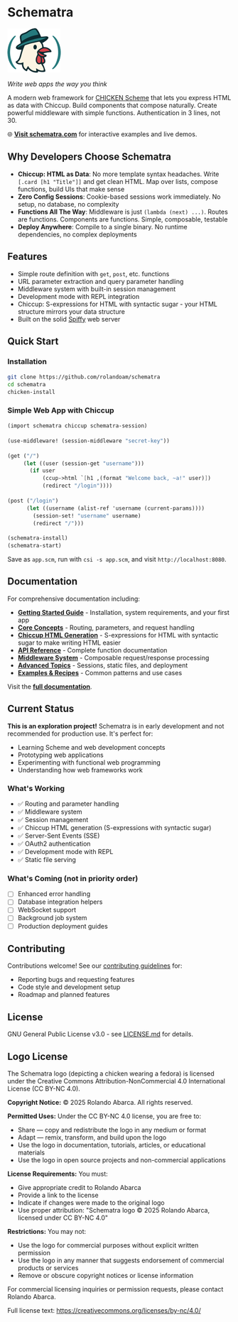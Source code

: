 # Schematra

<img src="public/logo-sm.png" alt="Schematra Logo"/>

*Write web apps the way you think*

A modern web framework for [CHICKEN Scheme](https://call-cc.org/) that lets you express HTML as data with Chiccup. Build components that compose naturally. Create powerful middleware with simple functions. Authentication in 3 lines, not 30.

🌐 **[Visit schematra.com](https://schematra.com)** for interactive examples and live demos.

## Why Developers Choose Schematra

- **Chiccup: HTML as Data**: No more template syntax headaches. Write `[.card [h1 "Title"]]` and get clean HTML. Map over lists, compose functions, build UIs that make sense
- **Zero Config Sessions**: Cookie-based sessions work immediately. No setup, no database, no complexity
- **Functions All The Way**: Middleware is just `(lambda (next) ...)`. Routes are functions. Components are functions. Simple, composable, testable
- **Deploy Anywhere**: Compile to a single binary. No runtime dependencies, no complex deployments

## Features

- Simple route definition with `get`, `post`, etc. functions
- URL parameter extraction and query parameter handling
- Middleware system with built-in session management
- Development mode with REPL integration
- Chiccup: S-expressions for HTML with syntactic sugar - your HTML structure mirrors your data structure
- Built on the solid [Spiffy](http://wiki.call-cc.org/eggref/5/spiffy) web server

## Quick Start

### Installation

```bash
git clone https://github.com/rolandoam/schematra
cd schematra
chicken-install
```

### Simple Web App with Chiccup

```scheme
(import schematra chiccup schematra-session)

(use-middleware! (session-middleware "secret-key"))

(get ("/")
     (let ((user (session-get "username")))
       (if user
           (ccup->html `[h1 ,(format "Welcome back, ~a!" user)])
           (redirect "/login"))))

(post ("/login")
      (let ((username (alist-ref 'username (current-params))))
        (session-set! "username" username)
        (redirect "/")))

(schematra-install)
(schematra-start)
```

Save as `app.scm`, run with `csi -s app.scm`, and visit `http://localhost:8080`.

## Documentation

For comprehensive documentation including:

- **[Getting Started Guide](docs/docs.md#getting-started)** - Installation, system requirements, and your first app
- **[Core Concepts](docs/docs.md#core-concepts)** - Routing, parameters, and request handling
- **[Chiccup HTML Generation](docs/docs.md#chiccup-templating)** - S-expressions for HTML with syntactic sugar to make writing HTML easier
- **[API Reference](docs/docs.md#api-reference)** - Complete function documentation
- **[Middleware System](docs/docs.md#middleware-system)** - Composable request/response processing
- **[Advanced Topics](docs/docs.md#advanced-topics)** - Sessions, static files, and deployment
- **[Examples & Recipes](docs/docs.md#examples--recipes)** - Common patterns and use cases

Visit the **[full documentation](docs/docs.md)**.

## Current Status

**This is an exploration project!** Schematra is in early development and not recommended for production use. It's perfect for:

- Learning Scheme and web development concepts
- Prototyping web applications
- Experimenting with functional web programming
- Understanding how web frameworks work

### What's Working
- ✅ Routing and parameter handling
- ✅ Middleware system
- ✅ Session management
- ✅ Chiccup HTML generation (S-expressions with syntactic sugar)
- ✅ Server-Sent Events (SSE)
- ✅ OAuth2 authentication
- ✅ Development mode with REPL
- ✅ Static file serving

### What's Coming (not in priority order)

- [ ] Enhanced error handling
- [ ] Database integration helpers
- [ ] WebSocket support
- [ ] Background job system
- [ ] Production deployment guides

## Contributing

Contributions welcome! See our [contributing guidelines](docs/docs.md#contributing) for:

- Reporting bugs and requesting features
- Code style and development setup
- Roadmap and planned features

## License

GNU General Public License v3.0 - see [LICENSE.md](LICENSE.md) for details.

## Logo License

The Schematra logo (depicting a chicken wearing a fedora) is licensed under the Creative Commons Attribution-NonCommercial 4.0 International License (CC BY-NC 4.0).

**Copyright Notice:** © 2025 Rolando Abarca. All rights reserved.

**Permitted Uses:** Under the CC BY-NC 4.0 license, you are free to:
- Share — copy and redistribute the logo in any medium or format
- Adapt — remix, transform, and build upon the logo
- Use the logo in documentation, tutorials, articles, or educational materials
- Use the logo in open source projects and non-commercial applications

**License Requirements:** You must:
- Give appropriate credit to Rolando Abarca
- Provide a link to the license
- Indicate if changes were made to the original logo
- Use proper attribution: "Schematra logo © 2025 Rolando Abarca, licensed under CC BY-NC 4.0"

**Restrictions:** You may not:
- Use the logo for commercial purposes without explicit written permission
- Use the logo in any manner that suggests endorsement of commercial products or services
- Remove or obscure copyright notices or license information

For commercial licensing inquiries or permission requests, please contact Rolando Abarca.

Full license text: https://creativecommons.org/licenses/by-nc/4.0/

